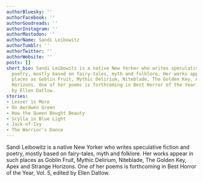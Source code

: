 ```yaml
---
authorBluesky: ''
authorFacebook: ''
authorGoodreads: ''
authorInstagram: ''
authorMastodon: ''
authorName: Sandi Leibowitz
authorTumblr: ''
authorTwitter: ''
authorWebsite: ''
posts: []
short_bio: Sandi Leibowitz is a native New Yorker who writes speculative fiction and
  poetry, mostly based on fairy-tales, myth and folklore. Her works appear in such
  places as Goblin Fruit, Mythic Delirium, Niteblade, The Golden Key, Apex and Strange
  Horizons. One of her poems is forthcoming in Best Horror of the Year, Vol. 5, edited
  by Ellen Datlow.
stories:
- Lesser is More
- On Aerdwen Green
- How the Queen Bought Beauty
- Scylla in Blue Light
- Jack-of-Ivy
- The Warrior's Dance
---
```


Sandi Leibowitz is a native New Yorker who writes speculative fiction and poetry, mostly based on fairy-tales, myth and folklore. Her works appear in such places as Goblin Fruit, Mythic Delirium, Niteblade, The Golden Key, Apex and Strange Horizons. One of her poems is forthcoming in Best Horror of the Year, Vol. 5, edited by Ellen Datlow.